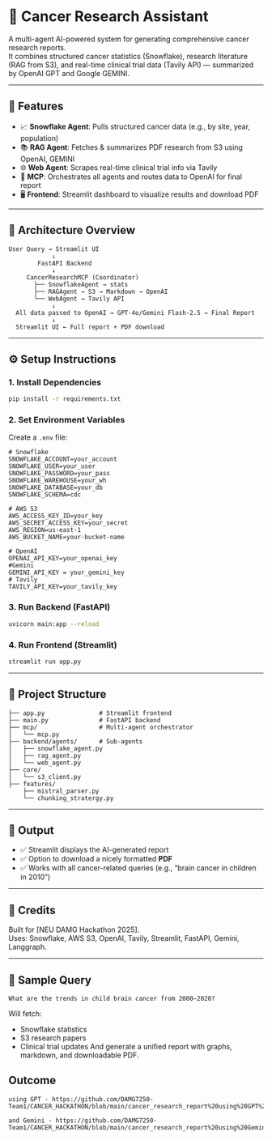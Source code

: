 # 🔬 Cancer Research Assistant

A multi-agent AI-powered system for generating comprehensive cancer research reports.  
It combines structured cancer statistics (Snowflake), research literature (RAG from S3), and real-time clinical trial data (Tavily API) — summarized by OpenAI GPT and Google GEMINI.

---

## 🚀 Features

- 📈 **Snowflake Agent**: Pulls structured cancer data (e.g., by site, year, population)
- 📚 **RAG Agent**: Fetches & summarizes PDF research from S3 using OpenAI, GEMINI
- 🌐 **Web Agent**: Scrapes real-time clinical trial info via Tavily
- 🧠 **MCP**: Orchestrates all agents and routes data to OpenAI for final report
- 🖥️ **Frontend**: Streamlit dashboard to visualize results and download PDF

---

## 🧠 Architecture Overview

```
User Query → Streamlit UI
            ↓
        FastAPI Backend
            ↓
     CancerResearchMCP (Coordinator)
       ├── SnowflakeAgent → stats
       ├── RAGAgent → S3 → Markdown → OpenAI
       └── WebAgent → Tavily API
            ↓
  All data passed to OpenAI → GPT-4o/Gemini Flash-2.5 → Final Report
            ↓
  Streamlit UI ← Full report + PDF download
```

---

## ⚙️ Setup Instructions

### 1. Install Dependencies
```bash
pip install -r requirements.txt
```

### 2. Set Environment Variables

Create a `.env` file:

```env
# Snowflake
SNOWFLAKE_ACCOUNT=your_account
SNOWFLAKE_USER=your_user
SNOWFLAKE_PASSWORD=your_pass
SNOWFLAKE_WAREHOUSE=your_wh
SNOWFLAKE_DATABASE=your_db
SNOWFLAKE_SCHEMA=cdc

# AWS S3
AWS_ACCESS_KEY_ID=your_key
AWS_SECRET_ACCESS_KEY=your_secret
AWS_REGION=us-east-1
AWS_BUCKET_NAME=your-bucket-name

# OpenAI
OPENAI_API_KEY=your_openai_key
#Gemini
GEMINI_API_KEY = your_gemini_key
# Tavily
TAVILY_API_KEY=your_tavily_key
```

### 3. Run Backend (FastAPI)

```bash
uvicorn main:app --reload
```

### 4. Run Frontend (Streamlit)

```bash
streamlit run app.py
```

---

## 📂 Project Structure

```
├── app.py               # Streamlit frontend
├── main.py              # FastAPI backend
├── mcp/                 # Multi-agent orchestrator
│   └── mcp.py
├── backend/agents/      # Sub-agents
│   ├── snowflake_agent.py
│   ├── rag_agent.py
│   └── web_agent.py
├── core/
│   └── s3_client.py
├── features/
    ├── mistral_parser.py
    └── chunking_stratergy.py
```

---

## 📄 Output

- ✅ Streamlit displays the AI-generated report
- ✅ Option to download a nicely formatted **PDF**
- ✅ Works with all cancer-related queries (e.g., “brain cancer in children in 2010”)

---

## 🤝 Credits

Built for [NEU DAMG Hackathon 2025].  
Uses: Snowflake, AWS S3, OpenAI, Tavily, Streamlit, FastAPI, Gemini, Langgraph.

---

## 🤪 Sample Query

```
What are the trends in child brain cancer from 2000–2020?
```

Will fetch:
- Snowflake statistics
- S3 research papers
- Clinical trial updates
And generate a unified report with graphs, markdown, and downloadable PDF.


##  Outcome

```
using GPT - https://github.com/DAMG7250-Team1/CANCER_HACKATHON/blob/main/cancer_research_report%20using%20GPT%20model.pdf

and Gemini - https://github.com/DAMG7250-Team1/CANCER_HACKATHON/blob/main/cancer_research_report%20using%20Gemini%20model.pdf
```
